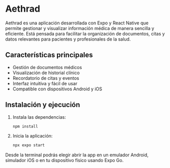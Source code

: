 # Aethrad

Aethrad es una aplicación desarrollada con Expo y React Native que permite gestionar y visualizar información médica de manera sencilla y eficiente. Está pensada para facilitar la organización de documentos, citas y datos relevantes para pacientes y profesionales de la salud.

## Características principales

- Gestión de documentos médicos
- Visualización de historial clínico
- Recordatorio de citas y eventos
- Interfaz intuitiva y fácil de usar
- Compatible con dispositivos Android y iOS

## Instalación y ejecución

1. Instala las dependencias:
   ```bash
   npm install
   ```
2. Inicia la aplicación:
   ```bash
   npx expo start
   ```

Desde la terminal podrás elegir abrir la app en un emulador Android, simulador iOS o en tu dispositivo físico usando Expo Go.
